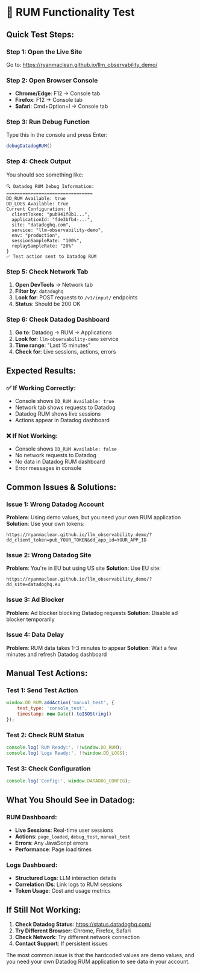 # 🧪 **RUM Functionality Test**

## **Quick Test Steps:**

### **Step 1: Open the Live Site**
Go to: https://ryanmaclean.github.io/llm_observability_demo/

### **Step 2: Open Browser Console**
- **Chrome/Edge**: F12 → Console tab
- **Firefox**: F12 → Console tab
- **Safari**: Cmd+Option+I → Console tab

### **Step 3: Run Debug Function**
Type this in the console and press Enter:
```javascript
debugDatadogRUM()
```

### **Step 4: Check Output**
You should see something like:
```
🔍 Datadog RUM Debug Information:
================================
DD_RUM Available: true
DD_LOGS Available: true
Current Configuration: {
  clientToken: "pub941f8b1...",
  applicationId: "fde3bfb4-...",
  site: "datadoghq.com",
  service: "llm-observability-demo",
  env: "production",
  sessionSampleRate: "100%",
  replaySampleRate: "20%"
}
✅ Test action sent to Datadog RUM
```

### **Step 5: Check Network Tab**
1. **Open DevTools** → Network tab
2. **Filter by**: `datadoghq`
3. **Look for**: POST requests to `/v1/input/` endpoints
4. **Status**: Should be 200 OK

### **Step 6: Check Datadog Dashboard**
1. **Go to**: Datadog → RUM → Applications
2. **Look for**: `llm-observability-demo` service
3. **Time range**: "Last 15 minutes"
4. **Check for**: Live sessions, actions, errors

## **Expected Results:**

### ✅ **If Working Correctly:**
- Console shows `DD_RUM Available: true`
- Network tab shows requests to Datadog
- Datadog RUM shows live sessions
- Actions appear in Datadog dashboard

### ❌ **If Not Working:**
- Console shows `DD_RUM Available: false`
- No network requests to Datadog
- No data in Datadog RUM dashboard
- Error messages in console

## **Common Issues & Solutions:**

### **Issue 1: Wrong Datadog Account**
**Problem**: Using demo values, but you need your own RUM application
**Solution**: Use your own tokens:
```
https://ryanmaclean.github.io/llm_observability_demo/?dd_client_token=pub_YOUR_TOKEN&dd_app_id=YOUR_APP_ID
```

### **Issue 2: Wrong Datadog Site**
**Problem**: You're in EU but using US site
**Solution**: Use EU site:
```
https://ryanmaclean.github.io/llm_observability_demo/?dd_site=datadoghq.eu
```

### **Issue 3: Ad Blocker**
**Problem**: Ad blocker blocking Datadog requests
**Solution**: Disable ad blocker temporarily

### **Issue 4: Data Delay**
**Problem**: RUM data takes 1-3 minutes to appear
**Solution**: Wait a few minutes and refresh Datadog dashboard

## **Manual Test Actions:**

### **Test 1: Send Test Action**
```javascript
window.DD_RUM.addAction('manual_test', {
    test_type: 'console_test',
    timestamp: new Date().toISOString()
});
```

### **Test 2: Check RUM Status**
```javascript
console.log('RUM Ready:', !!window.DD_RUM);
console.log('Logs Ready:', !!window.DD_LOGS);
```

### **Test 3: Check Configuration**
```javascript
console.log('Config:', window.DATADOG_CONFIG);
```

## **What You Should See in Datadog:**

### **RUM Dashboard:**
- **Live Sessions**: Real-time user sessions
- **Actions**: `page_loaded`, `debug_test`, `manual_test`
- **Errors**: Any JavaScript errors
- **Performance**: Page load times

### **Logs Dashboard:**
- **Structured Logs**: LLM interaction details
- **Correlation IDs**: Link logs to RUM sessions
- **Token Usage**: Cost and usage metrics

## **If Still Not Working:**

1. **Check Datadog Status**: https://status.datadoghq.com/
2. **Try Different Browser**: Chrome, Firefox, Safari
3. **Check Network**: Try different network connection
4. **Contact Support**: If persistent issues

The most common issue is that the hardcoded values are demo values, and you need your own Datadog RUM application to see data in your account.
